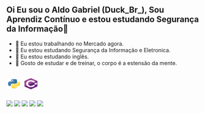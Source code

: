 ## Oi Eu sou o Aldo Gabriel (Duck_Br_), Sou Aprendiz Contínuo e estou estudando Segurança da Informação👋

- 🔭 Eu estou trabalhando no Mercado agora.
- 🌱 Eu estou estudando Segurança da Informação e Eletronica.
- 📖 Eu estou estudando inglês.
- 💬 Gosto de estudar e de treinar, o corpo é a estensão da mente.


<div style="display: inline_block"><br>
  <img align="center" alt="Duck-Python" height="30" width="40" src="https://raw.githubusercontent.com/devicons/devicon/master/icons/python/python-original.svg">
  <img align="center" alt="Duck-Csharp" height="30" width="40" src="https://raw.githubusercontent.com/devicons/devicon/master/icons/csharp/csharp-original.svg">
</div>
  
  ##
 
<div> 
  <a href="https://https://www.youtube.com/@duck_br_" target="_blank"><img src="https://img.shields.io/badge/YouTube-FF0000?style=for-the-badge&logo=youtube&logoColor=white" target="_blank"></a>
  <a href="https://instagram.com/duck_br_" target="_blank"><img src="https://img.shields.io/badge/-Instagram-%23E4405F?style=for-the-badge&logo=instagram&logoColor=white" target="_blank"></a>
 	<a href="https://twitch.tv/duck_br_" target="_blank"><img src="https://img.shields.io/badge/Twitch-9146FF?style=for-the-badge&logo=twitch&logoColor=white" target="_blank"></a>
  <a href = "mailto:aldogabriel094@gmail.com"><img src="https://img.shields.io/badge/-Gmail-%23333?style=for-the-badge&logo=gmail&logoColor=white" target="_blank"></a>
  <a href="https://linkedin.com/in/aldo-gabriel-dos-santos-oliveira-duck-br-" target="_blank"><img src="https://img.shields.io/badge/-LinkedIn-%230077B5?style=for-the-badge&logo=linkedin&logoColor=white" target="_blank"></a> 
  
</div>
